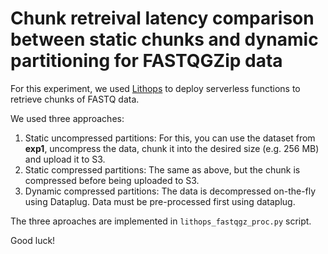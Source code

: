 # Chunk retreival latency comparison between static chunks and dynamic partitioning for FASTQGZip data

For this experiment, we used [Lithops](https://github.com/lithops-cloud/lithops) to deploy serverless functions to retrieve chunks of FASTQ data.

We used three approaches:
1. Static uncompressed partitions: For this, you can use the dataset from **exp1**, uncompress the data, chunk it into the desired size (e.g. 256 MB) and upload it to S3.
2. Static compressed partitions: The same as above, but the chunk is compressed before being uploaded to S3.
3. Dynamic compressed partitions: The data is decompressed on-the-fly using Dataplug. Data must be pre-processed first using dataplug.

The three aproaches are implemented in `lithops_fastqgz_proc.py` script.

Good luck!
